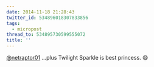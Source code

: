 ```yaml
---
date: 2014-11-18 21:28:43
twitter_id: 534896018307833856
tags:
  - micropost
thread_to: 534895730599555072
title: ''
---
```


[@netraptor01](https://twitter.com/netraptor01) …plus Twilight Sparkle is best princess. 😄

